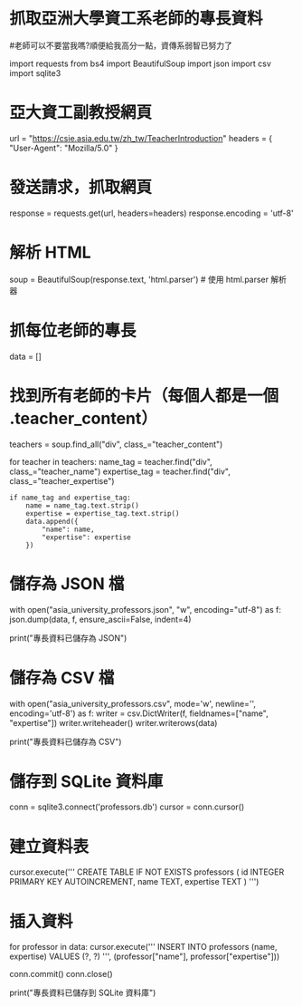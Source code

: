 # 抓取亞洲大學資工系老師的專長資料
#老師可以不要當我嗎?順便給我高分一點，資傳系弱智已努力了

import requests
from bs4 import BeautifulSoup
import json
import csv
import sqlite3

# 亞大資工副教授網頁
url = "https://csie.asia.edu.tw/zh_tw/TeacherIntroduction"
headers = {
    "User-Agent": "Mozilla/5.0"
}

# 發送請求，抓取網頁
response = requests.get(url, headers=headers)
response.encoding = 'utf-8'

# 解析 HTML
soup = BeautifulSoup(response.text, 'html.parser')  # 使用 html.parser 解析器

# 抓每位老師的專長
data = []

# 找到所有老師的卡片（每個人都是一個 .teacher_content）
teachers = soup.find_all("div", class_="teacher_content")

for teacher in teachers:
    name_tag = teacher.find("div", class_="teacher_name")
    expertise_tag = teacher.find("div", class_="teacher_expertise")

    if name_tag and expertise_tag:
        name = name_tag.text.strip()
        expertise = expertise_tag.text.strip()
        data.append({
            "name": name,
            "expertise": expertise
        })

# 儲存為 JSON 檔
with open("asia_university_professors.json", "w", encoding="utf-8") as f:
    json.dump(data, f, ensure_ascii=False, indent=4)

print("專長資料已儲存為 JSON")

# 儲存為 CSV 檔
with open("asia_university_professors.csv", mode='w', newline='', encoding='utf-8') as f:
    writer = csv.DictWriter(f, fieldnames=["name", "expertise"])
    writer.writeheader()
    writer.writerows(data)

print("專長資料已儲存為 CSV")

# 儲存到 SQLite 資料庫
conn = sqlite3.connect('professors.db')
cursor = conn.cursor()

# 建立資料表
cursor.execute('''
    CREATE TABLE IF NOT EXISTS professors (
        id INTEGER PRIMARY KEY AUTOINCREMENT,
        name TEXT,
        expertise TEXT
    )
''')

# 插入資料
for professor in data:
    cursor.execute('''
        INSERT INTO professors (name, expertise) VALUES (?, ?)
    ''', (professor["name"], professor["expertise"]))

conn.commit()
conn.close()

print("專長資料已儲存到 SQLite 資料庫")
